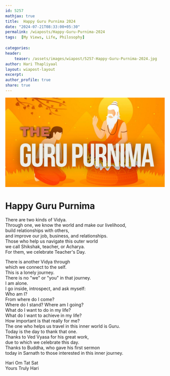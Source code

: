 ```yaml
---        
id: 5257        
mathjax: true        
title:  Happy Guru Purnima 2024         
date: "2024-07-21T08:33:00+05:30"        
permalink: /wiaposts/Happy-Guru-Purnima-2024      
tags:  [My Views, Life, Philosophy]         
        
categories:        
header:        
    teaser: /assets/images/wiapost/5257-Happy-Guru-Purnima-2024.jpg        
author: Hari Thapliyaal        
layout: wiapost-layout
excerpt:        
author_profile: true        
share: true        
---        
```

        
![Happy Guru Purnima 2024](/assets/images/wiapost/5257-Happy-Guru-Purnima-2024.jpg)                   
		
# Happy Guru Purnima   
   
There are two kinds of Vidya.    
Through one, we know the world and make our livelihood,    
build relationships with others,    
and improve our job, business, and relationships.    
Those who help us navigate this outer world    
we call Shikshak, teacher, or Acharya.    
For them, we celebrate Teacher's Day.   
   
There is another Vidya through    
which we connect to the self.    
This is a lonely journey.    
There is no "we" or "you" in that journey.    
I am alone.    
I go inside, introspect, and ask myself:    
Who am I?    
From where do I come?    
Where do I stand? Where am I going?    
What do I want to do in my life?    
What do I want to achieve in my life?    
How important is that really for me?    
The one who helps us travel in this inner world is Guru.    
Today is the day to thank that one.    
Thanks to Ved Vyasa for his great work,    
due to which we celebrate this day.    
Thanks to Buddha, who gave his first sermon    
today in Sarnath to those interested in this inner journey. 
   
Hari Om Tat Sat   
Yours Truly Hari 

 